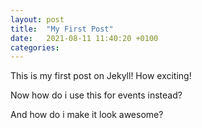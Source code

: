 ```yaml
---
layout: post
title:  "My First Post"
date:   2021-08-11 11:40:20 +0100
categories:
---
```

This is my first post on Jekyll! How exciting!

Now how do i use this for events instead?

And how do i make it look awesome?

[jekyll-docs]: https://jekyllrb.com/docs/home
[jekyll-gh]:   https://github.com/jekyll/jekyll
[jekyll-talk]: https://talk.jekyllrb.com/
